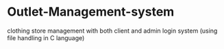 # Outlet-Management-system
clothing store management with both client and admin login system (using file handling in C language)
